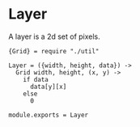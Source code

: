 Layer
=====

A layer is a 2d set of pixels.

    {Grid} = require "./util"

    Layer = ({width, height, data}) ->
      Grid width, height, (x, y) ->
        if data
          data[y][x]
        else
          0

    module.exports = Layer
